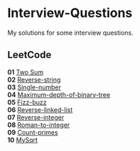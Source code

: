 # Interview-Questions
My solutions for some interview questions.

## LeetCode

**01** [Two Sum](https://leetcode.com/problems/two-sum/)<br>
**02** [Reverse-string](https://leetcode.com/problems/reverse-string/)<br>
**03** [Single-number](https://leetcode.com/problems/single-number/)<br>
**04** [Maximum-depth-of-binary-tree](https://leetcode.com/problems/maximum-depth-of-binary-tree/)<br>
**05** [Fizz-buzz](https://leetcode.com/problems/fizz-buzz/)<br>
**06** [Reverse-linked-list](https://leetcode.com/problems/reverse-linked-list/)<br>
**07** [Reverse-integer](https://leetcode.com/problems/reverse-integer/)<br>
**08** [Roman-to-integer](https://leetcode.com/problems/roman-to-integer/)<br>
**09** [Count-primes](https://leetcode.com/problems/count-primes/)<br>
**10** [MySqrt](https://leetcode.com/problems/sqrtx/)<br>